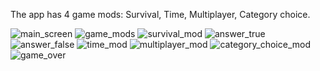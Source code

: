 The app has 4 game mods: 
Survival, Time, 
Multiplayer, 
Category choice.



![main_screen](https://user-images.githubusercontent.com/34740989/36920566-bd89eb42-1e69-11e8-8138-dbefabb3b3da.png)
![game_mods](https://user-images.githubusercontent.com/34740989/36920567-bea2e7fe-1e69-11e8-999b-10a13782bf37.png)
![survival_mod](https://user-images.githubusercontent.com/34740989/36920568-bf73cf18-1e69-11e8-9d22-deb2a4e09178.png)
![answer_true](https://user-images.githubusercontent.com/34740989/36920569-c073d386-1e69-11e8-8e07-831fd4942b62.png)
![answer_false](https://user-images.githubusercontent.com/34740989/36920574-c1ef26a2-1e69-11e8-8a42-4ad9753a7db1.png)
![time_mod](https://user-images.githubusercontent.com/34740989/36920576-c30444b4-1e69-11e8-9eae-8cf6f0be90cf.png)
![multiplayer_mod](https://user-images.githubusercontent.com/34740989/36920577-c3df118e-1e69-11e8-9a73-8fb9247a180e.png)
![category_choice_mod](https://user-images.githubusercontent.com/34740989/36920578-c4d14648-1e69-11e8-8422-d50e87b51ca6.png)
![game_over](https://user-images.githubusercontent.com/34740989/36920587-c9e80720-1e69-11e8-84f2-f698f5d1375e.png)
